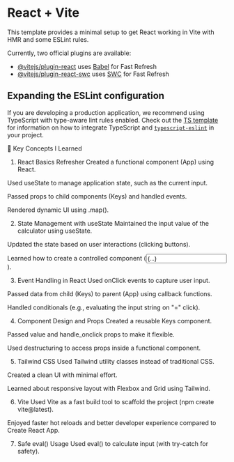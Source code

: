 # React + Vite

This template provides a minimal setup to get React working in Vite with HMR and some ESLint rules.

Currently, two official plugins are available:

- [@vitejs/plugin-react](https://github.com/vitejs/vite-plugin-react/blob/main/packages/plugin-react) uses [Babel](https://babeljs.io/) for Fast Refresh
- [@vitejs/plugin-react-swc](https://github.com/vitejs/vite-plugin-react/blob/main/packages/plugin-react-swc) uses [SWC](https://swc.rs/) for Fast Refresh

## Expanding the ESLint configuration

If you are developing a production application, we recommend using TypeScript with type-aware lint rules enabled. Check out the [TS template](https://github.com/vitejs/vite/tree/main/packages/create-vite/template-react-ts) for information on how to integrate TypeScript and [`typescript-eslint`](https://typescript-eslint.io) in your project.

📘 Key Concepts I Learned
1. React Basics Refresher
Created a functional component (App) using React.

Used useState to manage application state, such as the current input.

Passed props to child components (Keys) and handled events.

Rendered dynamic UI using .map().

2. State Management with useState
Maintained the input value of the calculator using useState.

Updated the state based on user interactions (clicking buttons).

Learned how to create a controlled component (<input value={...} />).

3. Event Handling in React
Used onClick events to capture user input.

Passed data from child (Keys) to parent (App) using callback functions.

Handled conditionals (e.g., evaluating the input string on "=" click).

4. Component Design and Props
Created a reusable Keys component.

Passed value and handle_onclick props to make it flexible.

Used destructuring to access props inside a functional component.

5. Tailwind CSS
Used Tailwind utility classes instead of traditional CSS.

Created a clean UI with minimal effort.

Learned about responsive layout with Flexbox and Grid using Tailwind.

6. Vite
Used Vite as a fast build tool to scaffold the project (npm create vite@latest).

Enjoyed faster hot reloads and better developer experience compared to Create React App.

7. Safe eval() Usage
Used eval() to calculate input (with try-catch for safety).
